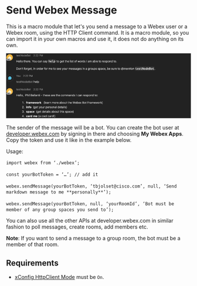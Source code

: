 # Send Webex Message

This is a macro module that let's you send a message to a Webex user or a Webex room, using the HTTP Client command.
It is a macro module, so you can import it in your own macros and use it, it does not do anything on its own.

![Bot message](./bot-message.png)

The sender of the message will be a bot. You can create the bot user at [developer.webex.com](https://developer.webex.com) by signing in there and choosing **My Webex Apps**. Copy the token and use it like in the example below.

Usage:

```
import webex from ‘./webex’;

const yourBotToken = ‘…’; // add it

webex.sendMessage(yourBotToken, ‘tbjolset@cisco.com’, null, ‘Send markdown message to me **personally**’);

webex.sendMessage(yourBotToken, null, ‘yourRoomId’, ‘Bot must be member of any group spaces you send to’);
```

You can also use all the other APIs at developer.webex.com in similar fashion to poll messages, create rooms, add members etc.

**Note**: If you want to send a message to a group room, the bot must be a member of that room.

## Requirements

* [xConfig HttpClient Mode](/xapi/Configuration.HttpClient.Mode/) must be `On`.
